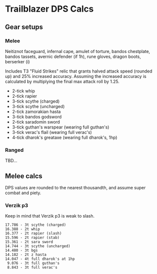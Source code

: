 # Trailblazer DPS Calcs

## Gear setups

### Melee

Neitiznot faceguard, infernal cape, amulet of torture, bandos chestplate, bandos
tassets, avernic defender (if 1h), rune gloves, dragon boots, berserker (i)

Includes T3 "Fluid Strikes" relic that grants halved attack speed (rounded up)
and 25% increased accuracy. Assuming the increased accuracy is calculated by
multiplying the final max attack roll by 1.25.

- 2-tick whip
- 2-tick rapier
- 3-tick scythe (charged)
- 3-tick scythe (uncharged)
- 2-tick zamorakian hasta
- 3-tick bandos godsword
- 2-tick saradomin sword
- 3-tick guthan's warspear (wearing full guthan's)
- 3-tick verac's flail (wearing full verac's)
- 4-tick dharok's greataxe (wearing full dharok's, 1hp)

### Ranged

TBD...

## Melee calcs

DPS values are rounded to the nearest thousandth, and assume super combat and
piety.

### Verzik p3

Keep in mind that Verzik p3 is weak to slash.

```
17.786 - 3t scythe (charged)
16.388 - 2t whip
16.377 - 2t rapier (slash)
15.596 - 2t rapier (stab)
15.361 - 2t sara sword
14.744 - 3t scythe (uncharged)
14.480 - 3t bgs
14.182 - 2t z hasta
14.047 - 4t full dharok's at 1hp
 9.076 - 3t full guthan's
 8.843 - 3t full verac's
```
